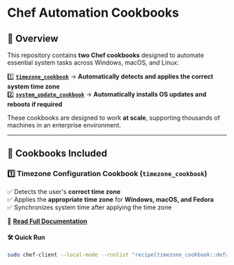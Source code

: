 # Chef Automation Cookbooks

## 📌 Overview
This repository contains **two Chef cookbooks** designed to automate essential system tasks across Windows, macOS, and Linux:

1️⃣ **[`timezone_cookbook`](https://github.com/un1xr00t/UsefulChef/cookbooks/timezone_cookbook/README.md)** → **Automatically detects and applies the correct system time zone**  
2️⃣ **[`system_update_cookbook`](https://github.com/un1xr00t/UsefulChef/cookbooks/system_update_cookbook/README.md)** → **Automatically installs OS updates and reboots if required**  

These cookbooks are designed to work **at scale**, supporting thousands of machines in an enterprise environment.

---

## 🚀 Cookbooks Included

### **1️⃣ Timezone Configuration Cookbook (`timezone_cookbook`)**
✅ Detects the user's **correct time zone**  
✅ Applies the **appropriate time zone** for **Windows, macOS, and Fedora**  
✅ Synchronizes system time after applying the time zone  

📖 **[Read Full Documentation](./timezone_cookbook/README.md)**  

#### **🛠 Quick Run**
```sh
sudo chef-client --local-mode --runlist "recipe[timezone_cookbook::default]"
